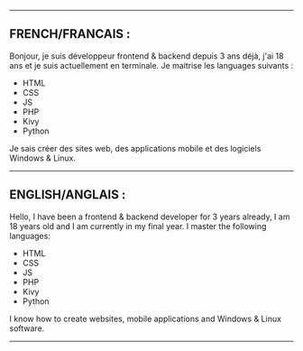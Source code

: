 ----------------------------------------------

FRENCH/FRANCAIS :
-
Bonjour, je suis développeur frontend & backend depuis 3 ans déjà, j'ai 18 ans et je suis actuellement en terminale.
Je maitrise les languages suivants :

- HTML
- CSS
- JS
- PHP
- Kivy
- Python

Je sais créer des sites web, des applications mobile et des logiciels Windows & Linux.

----------------------------------------------

ENGLISH/ANGLAIS :
-
Hello, I have been a frontend & backend developer for 3 years already, I am 18 years old and I am currently in my final year.
I master the following languages:

- HTML
- CSS
- JS
- PHP
- Kivy
- Python

I know how to create websites, mobile applications and Windows & Linux software.

----------------------------------------------
